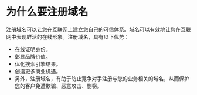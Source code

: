# 为什么要注册域名
注册域名可以让您在互联网上建立您自己的可信体系。域名可以有效地让您在互联网中表现鲜活的在线形象。注册域名，具有以下优势：

- 在线证明身份。
- 彰显品牌价值。
- 优化搜索引擎结果。
- 创造更多商业机遇。
- 另外，注册域名，有助于防止竞争对手注册与您的业务相关的域名，从而保护您的客户免遭欺骗、恶意攻击、剽窃。

